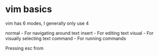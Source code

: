 # vim basics

vim has 6 modes, I generally only use 4

normal - For navigating around text
insert - For editing text
visual - For visually selecting text
command - For running commands

Pressing esc from 
